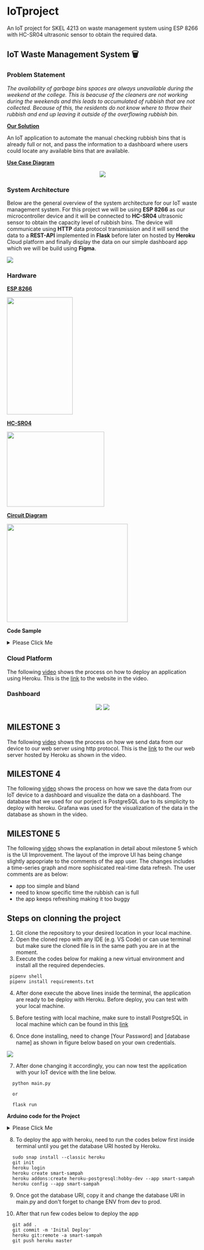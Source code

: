 # IoTproject
An IoT project for SKEL 4213 on waste management system using ESP 8266 with HC-SR04 ultrasonic sensor to obtain the required data.
## IoT Waste Management System 🗑️ 
### Problem Statement

*The availability of garbage bins spaces are always unavailable during the weekend at the college. This is beacuse of the cleaners are not working during the weekends and this leads to accumulated of rubbish that are not collected. Because of this, the residents do not know where to throw their rubbish and end up leaving it outside of the overflowing rubbish bin.* 

<strong><ins>Our Solution</ins></strong>

An IoT application to automate the manual checking rubbish bins that is already full or not, and pass the information to a dashboard where users could locate any available bins that are available.

<strong><ins>Use Case Diagram</ins></strong>

<p align="center">
<img src="Images/case_diagram.png">
</p>

### System Architecture

Below are the general overview of the system architecture for our IoT waste management system. For this project we will be using **ESP 8266** as our microcontroller device and it will be connected to **HC-SR04** ultrasonic sensor to obtain the capacity level of rubbish bins. The device will communicate using **HTTP** data protocol transmission and it will send the data to a **REST-API** implemented in **Flask** before later on hosted by **Heroku** Cloud platform and finally display the data on our simple dashboard app which we will be build using **Figma**. 

<img src="Images/system_arc.png">

### Hardware
<strong><ins>ESP 8266</ins></strong>

<img src="Images/esp8266.png" width="173" height="308">

<strong><ins>HC-SR04</ins></strong>

<img src="Images/hc_sr04.jpg" width="256" height="197">

<strong><ins>Circuit Diagram</ins></strong>

<img src="https://i0.wp.com/randomnerdtutorials.com/wp-content/uploads/2021/06/ESP8266-Ultrasonic-Sensor-Wiring-Fritzing-Diagram.png?w=738&quality=100&strip=all&ssl=1" width="318" height="258">

<strong>Code Sample</strong>

<details>
  <summary>Please Click Me</summary>

  ```
//define sound velocity in cm/uS
#define SOUND_VELOCITY 0.034


long duration;
float distanceCm;

const int trigPin = 12;
const int echoPin = 14;

void setup() {
  Serial.begin(115200); // Starts the serial communication
  pinMode(trigPin, OUTPUT); // Sets the trigPin as an Output
  pinMode(echoPin, INPUT); // Sets the echoPin as an Input
}

void loop() {
  // Clears the trigPin
  digitalWrite(trigPin, LOW);
  delayMicroseconds(2);
  // Sets the trigPin on HIGH state for 10 micro seconds
  digitalWrite(trigPin, HIGH);
  delayMicroseconds(10);
  digitalWrite(trigPin, LOW);
  
  // Reads the echoPin, returns the sound wave travel time in microseconds
  duration = pulseIn(echoPin, HIGH);
  
  // Calculate the distance
  distanceCm = (duration * SOUND_VELOCITY/2)-1;
  
  // Prints the distance on the Serial Monitor
  Serial.print("Distance (cm): ");
  Serial.println(distanceCm);

  delay(1000);
}
  ```
</details>


### Cloud Platform

The following [video](https://youtu.be/mI5fn9AS04o) shows the process on how to deploy an application using Heroku. This is the [link](https://iot-waste-v2.herokuapp.com/) to the website in the video.
 
### Dashboard

<p align="center">

<img src="Images/login page.png" >
<img src="dash.png" >


</p>


## MILESTONE 3

The following [video](https://youtu.be/7Tu39UT9mWg) shows the process on how we send data from our device to our web server using http protocol. This is the [link](https://sampah-app.herokuapp.com/) to the our web server hosted by Heroku as shown in the video.

## MILESTONE 4

The following [video](https://youtu.be/742bh3Lgsps) shows the process on how we save the data from our IoT device to a dashboard and visualize the data on a dashboard. The database that we used for our porject is PostgreSQL due to its simplicity to deploy with  heroku. Grafana was used for the visualization of the data in the database as shown in the video. 

## MILESTONE 5

The following [video](https://youtu.be/rmHrgsxgMzo) shows the explanation in detail about milestone 5 which is the UI Improvement. The layout of the improve UI has being change slightly appopriate to the comments of the app user. The changes includes a time-series graph and more sophisicated real-time data refresh. The user comments are as below:

- app too simple and bland
- need to know specific time the rubbish can is full
- the app keeps refreshing making it too buggy

## Steps on clonning the project

1. Git clone the repository to your desired location in your local machine.
2. Open the cloned repo with any IDE (e.g. VS Code) or can use terminal but make sure the cloned file is in the same path you are in at the moment.
3. Execute the codes below for making a new virtual environment and install all the required dependecies. 

 ```
  pipenv shell
  pipenv install requirements.txt
```
4. After done execute the above lines inside the terminal, the application are ready to be deploy with Heroku. Before deploy, you can test with your local machine.
5. Before testing with local machine, make sure to install PostgreSQL in local machine which can be found in this [link](https://www.postgresqltutorial.com/install-postgresql-linux/)

6. Once done installing, need to change [Your Password] and [database name] as shown in figure below based on your own credentials. 
<img src="Images/edit1.png" >

7. After done changing it accordingly, you can now test the application with your IoT device with the line below.

```
  python main.py

  or

  flask run
```
<strong>Arduino code for the Project</strong>

<details>
  <summary>Please Click Me</summary>

  ```
#include <ESP8266WiFi.h>
#include <ESP8266HTTPClient.h>
#include <string>

const int trigPin = 14;
const int echoPin = 12;
uint8 capLevel;
int tank_h =50;

//define sound velocity in cm/uS
#define SOUND_VELOCITY 0.034


long duration;
float distanceCm;

const char* ssid = "wifi name";
const char* password = "wifi password";
 
void setup_wifi() {
  WiFi.begin(ssid, password);
  while (WiFi.status() != WL_CONNECTED)
  {
    delay(1000);
    Serial.println("Connecting...");
  }
 
  Serial.println("Connected successfully.");
}

void setup() {
  Serial.begin(115200); // Starts the serial communication
  pinMode(trigPin, OUTPUT); // Sets the trigPin as an Output
  pinMode(echoPin, INPUT); // Sets the echoPin as an Input
  setup_wifi();
}

void loop() {
  // Clears the trigPin
  digitalWrite(trigPin, LOW);
  delayMicroseconds(2);
  // Sets the trigPin on HIGH state for 10 micro seconds
  digitalWrite(trigPin, HIGH);
  delayMicroseconds(10);
  digitalWrite(trigPin, LOW);
  
  // Reads the echoPin, returns the sound wave travel time in microseconds
  duration = pulseIn(echoPin, HIGH);
  
  // Calculate the distance
  distanceCm = duration * SOUND_VELOCITY/2;
  capLevel = 100 - round((distanceCm/tank_h)*100);

  
  // Prints the distance on the Serial Monitor
  Serial.print("Capacity: ");
  Serial.print(capLevel);
  Serial.println("%");

  if (WiFi.status() != WL_CONNECTED) {
    setup_wifi();
  } else {
    //WiFiClient client;
    HTTPClient http;
 
    http.begin("http://smart-sampah.herokuapp.com/log_Data"); ///change accordingly either heroku or localhost
    http.addHeader("Content-Type", "application/x-www-form-urlencoded");
    String requestData = "capacity=" + String(capLevel) + "&count=" + String(true);
    int httpCode = http.POST(requestData); //Send the request
    String payload = http.getString(); //Get the response payload
    Serial.println(httpCode); //Print HTTP return code
    http.end(); //Close connection
  }
  
  delay(10000);
}
  ```
</details>

8. To deploy the app with heroku, need to run the codes below first inside terminal until you get the database URI hosted by Heroku.

```
  sudo snap install --classic heroku
  git init
  heroku login
  heroku create smart-sampah
  heroku addons:create heroku-postgresql:hobby-dev --app smart-sampah
  heroku config --app smart-sampah
```
9. Once got the database URI, copy it and change the database URI in main.py and don't forget to change ENV from dev to prod. 

10. After that run few codes below to deploy the app
```
  git add .
  git commit -m 'Inital Deploy'
  heroku git:remote -a smart-sampah
  git push heroku master
```
